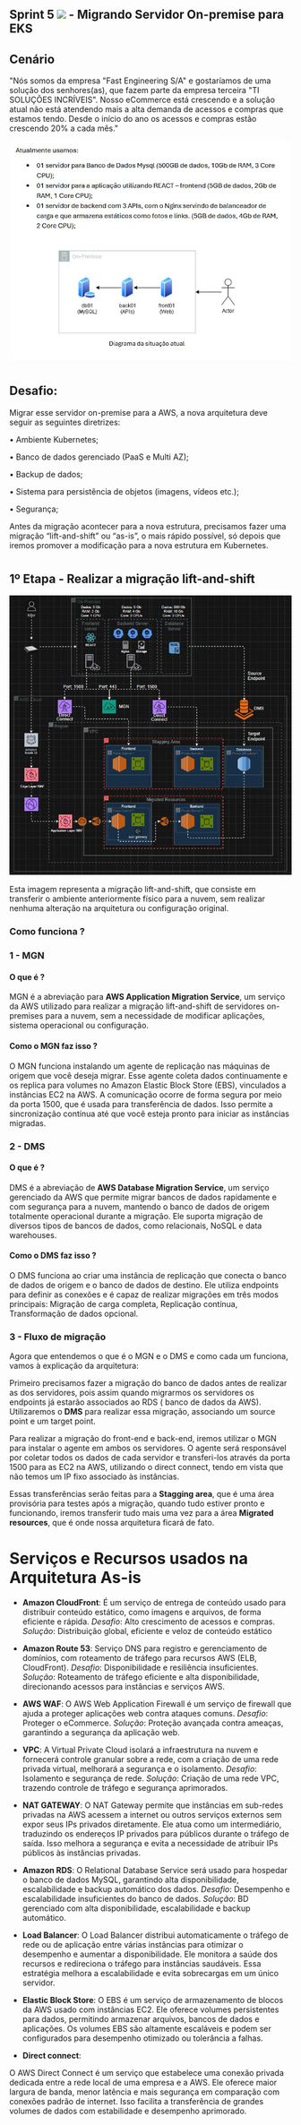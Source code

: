 ## Sprint 5 <img src="https://logospng.org/download/uol/logo-uol-icon-256.png" width="20"/> - Migrando Servidor On-premise para EKS

## Cenário 

"Nós somos da empresa "Fast Engineering S/A" e gostaríamos de uma solução dos senhores(as), que fazem parte da empresa terceira "TI SOLUÇÕES INCRÍVEIS". Nosso eCommerce está crescendo e a solução atual não está atendendo mais a alta demanda de acessos e compras que estamos tendo. Desde o início do ano os acessos e compras estão crescendo 20% a cada mês." 

![.](https://github.com/Rodrigolppz/Compass.Uol-Repo/blob/main/Sprint-5/On-premise.jpg)

#

## Desafio:

Migrar esse servidor on-premise para a AWS, a nova arquitetura deve seguir as seguintes diretrizes:

• Ambiente Kubernetes;
  
• Banco de dados gerenciado (PaaS e Multi AZ);

• Backup de dados;

• Sistema para persistência de objetos (imagens, vídeos etc.);

• Segurança;

Antes da migração acontecer para a nova estrutura, precisamos fazer uma
migração “lift-and-shift” ou “as-is”, o mais rápido possível, só depois que iremos
promover a modificação para a nova estrutura em Kubernetes.

#

## 1º Etapa - Realizar a migração lift-and-shift

![.](https://github.com/Rodrigolppz/Compass.Uol-Repo/blob/main/Sprint-5/Migra%C3%A7%C3%A3o.jpg)

Esta imagem representa a migração lift-and-shift, que consiste em transferir o ambiente anteriormente físico para a nuvem, sem realizar nenhuma alteração na arquitetura ou configuração original.

### Como funciona ? 

### 1 - MGN

#### O que é ?

MGN é a abreviação para <b>AWS Application Migration Service</b>, um serviço da AWS utilizado para realizar a migração lift-and-shift de servidores on-premises para a nuvem, sem a necessidade de modificar aplicações, sistema operacional ou configuração.

#### Como o MGN faz isso ? 

O MGN funciona instalando um agente de replicação nas máquinas de origem que você deseja migrar. Esse agente coleta dados continuamente e os replica para volumes no Amazon Elastic Block Store (EBS), vinculados a instâncias EC2 na AWS. A comunicação ocorre de forma segura por meio da porta 1500, que é usada para transferência de dados. Isso permite a sincronização contínua até que você esteja pronto para iniciar as instâncias migradas.


### 2 - DMS 

#### O que é ? 

DMS é a abreviação de <b>AWS Database Migration Service</b>, um serviço gerenciado da AWS que permite migrar bancos de dados rapidamente e com segurança para a nuvem, mantendo o banco de dados de origem totalmente operacional durante a migração. Ele suporta migração de diversos tipos de bancos de dados, como relacionais, NoSQL e data warehouses.

#### Como o DMS faz isso ? 

O DMS funciona ao criar uma instância de replicação que conecta o banco de dados de origem e o banco de dados de destino. Ele utiliza endpoints para definir as conexões e é capaz de realizar migrações em três modos principais: Migração de carga completa,  Replicação contínua, Transformação de dados opcional.

### 3 - Fluxo de migração

Agora que entendemos o que é o MGN e o DMS e como cada um funciona, vamos à explicação da arquitetura: 

Primeiro precisamos fazer a migração do banco de dados antes de realizar as dos servidores, pois assim quando migrarmos os servidores os endpoints já estarão associados ao RDS ( banco de dados da AWS).
Utilizaremos o <b>DMS</b> para realizar essa migração, associando um source point e um target point. 

Para realizar a migração do front-end e back-end, iremos utilizar o MGN para instalar o agente em ambos os servidores. O agente será responsável por coletar todos os dados de cada servidor e transferi-los através da porta 1500 para as EC2 na AWS, utilizando o direct connect, tendo em vista que não temos um IP fixo associado às instâncias. 

Essas transferências serão feitas para a <b>Stagging area</b>, que é uma área provisória para testes após a migração, quando tudo estiver pronto e funcionando, iremos  transferir tudo mais uma vez para a área <b>Migrated resources</b>, que é onde nossa arquitetura ficará de fato.

#

# Serviços e Recursos usados na Arquitetura As-is

- <b>Amazon CloudFront</b>: 
  É um serviço de entrega de conteúdo usado para distribuir conteúdo estático, como imagens e arquivos, de forma eficiente e rápida.
    *Desafio*: Alto crescimento de acessos e compras. 
    *Solução*: Distribuição global, eficiente e veloz de conteúdo estático
  
- <b>Amazon Route 53</b>:
  Serviço DNS para registro e gerenciamento de domínios, com roteamento de tráfego para recursos AWS (ELB, CloudFront).
    *Desafio*: Disponibilidade e resiliência insuficientes. 
    *Solução*: Roteamento de tráfego eficiente e alta disponibilidade, direcionando acessos para instâncias e serviços AWS.

 - <b>AWS WAF</b>:
  O AWS Web Application Firewall é um serviço de firewall que ajuda a proteger aplicações web contra ataques comuns.
    *Desafio*: Proteger o eCommerce.
    *Solução*: Proteção avançada contra ameaças, garantindo a segurança da aplicação web.

- <b>VPC</b>:
  A Virtual Private Cloud isolará a infraestrutura na nuvem e fornecerá controle granular sobre a rede, com a criação de uma rede privada virtual, melhorará a segurança e o isolamento.
    *Desafio*: Isolamento e segurança de rede.
    *Solução*: Criação de uma rede VPC, trazendo controle de tráfego e segurança aprimorados.

- <b>NAT GATEWAY</b>:
  O NAT Gateway permite que instâncias em sub-redes privadas na AWS acessem a internet ou outros serviços externos sem expor seus IPs privados diretamente. Ele atua como um intermediário, traduzindo os endereços IP privados para públicos durante o tráfego de saída. Isso melhora a segurança e evita a necessidade de atribuir IPs públicos às instâncias privadas.

- <b>Amazon RDS</b>:
  O Relational Database Service será usado para hospedar o banco de dados MySQL, garantindo alta disponibilidade, escalabilidade e backup automático dos dados.
    *Desafio*: Desempenho e escalabilidade insuficientes do banco de dados. 
    *Solução*: BD gerenciado com alta disponibilidade, escalabilidade e backup automático.

- <b>Load Balancer</b>:
 O Load Balancer distribui automaticamente o tráfego de rede ou de aplicação entre várias instâncias para otimizar o desempenho e aumentar a disponibilidade. Ele monitora a saúde dos recursos e redireciona o tráfego para instâncias saudáveis. Essa estratégia melhora a escalabilidade e evita sobrecargas em um único servidor.

- <b>Elastic Block Store</b>:
O EBS é um serviço de armazenamento de blocos da AWS usado com instâncias EC2. Ele oferece volumes persistentes para dados, permitindo armazenar arquivos, bancos de dados e aplicações. Os volumes EBS são altamente escaláveis e podem ser configurados para desempenho otimizado ou tolerância a falhas.

- <b>Direct connect</b>:

O AWS Direct Connect é um serviço que estabelece uma conexão privada dedicada entre a rede local de uma empresa e a AWS. Ele oferece maior largura de banda, menor latência e mais segurança em comparação com conexões padrão de internet. Isso facilita a transferência de grandes volumes de dados com estabilidade e desempenho aprimorado.

